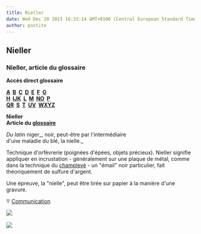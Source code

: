 ```yaml
---
title: Nieller
date: Wed Dec 20 2023 16:33:14 GMT+0100 (Central European Standard Time)
author: postite
---
```


## Nieller
### Nieller, article du glossaire
 **Accès direct glossaire**

**[A](a.html)  [B](b.html)  [C](c.html)  [D](d.html)  [E](e.html)  [F](f.html)  [G](g.html)  
[H](h.html)  [IJK](ijk.html)  [L](l.html)  [M](m.html)  [NO](no.html)  [P](p.html)  
[QR](qr.html)  [S](s.html)  [T](t.html)  [UV](uv.html)  [WXYZ](wxyz.html)**

**Nieller  
Article du [glossaire](glossaire.html)**

_Du latin_ niger_, noir, peut-être par l'intermédiaire  
d'une maladie du blé, la nielle._

Technique d'orfèvrerie (poignées d'épées, objets précieux). Nieller signifie appliquer en incrustation - généralement sur une plaque de métal, comme dans la technique du [champlevé](champlever.html) - un "émail" noir particulier, fait théoriquement de sulfure d'argent.

Une épreuve, la "nielle", peut être tirée sur papier à la manière d'une gravure.



![](images/flechebas.gif) [Communication](http://www.artrealite.com/annonceurs.htm) 

[![](https://cbonvin.fr/sites/regie.artrealite.com/visuels/campagne1.png)](index-2.html#20131014)

![](https://cbonvin.fr/sites/regie.artrealite.com/visuels/campagne2.png)